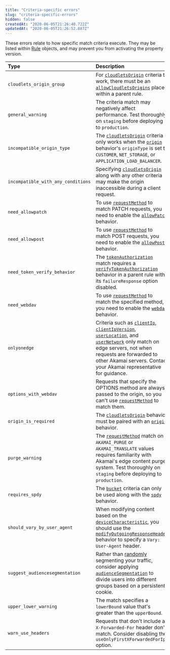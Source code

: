 ```yaml
---
title: "Criteria-specific errors"
slug: "criteria-specific-errors"
hidden: false
createdAt: "2020-06-05T21:26:40.722Z"
updatedAt: "2020-06-05T21:26:52.887Z"
---
```

These errors relate to how specific match criteria execute. They may
be listed within [Rule](#rule) objects, and may prevent you
from activating the property version.

| Type | Description |
| :--- | :--- |
| `cloudlets_origin_group` |  For [`cloudletsOrigin`]({{base.url}}/{{page.language}}/api/core_features/property_manager/vlatest.html#cloudletsorigin) criteria to work, there must be an [`allowCloudletsOrigins`]({{base.url}}/{{page.language}}/api/core_features/property_manager/vlatest.html#allowcloudletsorigins) placed within a parent rule. |
| `general_warning` |  The criteria match may negatively affect performance. Test thoroughly on `staging` before deploying to `production`. |
| `incompatible_origin_type` |  The [`cloudletsOrigin`]({{base.url}}/{{page.language}}/api/core_features/property_manager/vlatest.html#cloudletsorigin) criteria only works when the [`origin`]({{base.url}}/{{page.language}}/api/core_features/property_manager/vlatest.html#origin) behavior's `originType` is set to `CUSTOMER`, `NET_STORAGE`, or `APPLICATION_LOAD_BALANCER`. |
| `incompatible_with_any_conditions` |  Specifying [`cloudletsOrigin`]({{base.url}}/{{page.language}}/api/core_features/property_manager/vlatest.html#cloudletsorigin) along with any other criteria may make the origin inaccessible during a client request. |
| `need_allowpatch` |  To use [`requestMethod`]({{base.url}}/{{page.language}}/api/core_features/property_manager/vlatest.html#requestmethod) to match PATCH requests, you need to enable the [`allowPatch`]({{base.url}}/{{page.language}}/api/core_features/property_manager/vlatest.html#allowpatch) behavior. |
| `need_allowpost` |  To use [`requestMethod`]({{base.url}}/{{page.language}}/api/core_features/property_manager/vlatest.html#requestmethod) to match POST requests, you need to enable the [`allowPost`]({{base.url}}/{{page.language}}/api/core_features/property_manager/vlatest.html#allowpost) behavior. |
| `need_token_verify_behavior` |  The [`tokenAuthorization`]({{base.url}}/{{page.language}}/api/core_features/property_manager/vlatest.html#tokenauthorization) match requires a [`verifyTokenAuthorization`]({{base.url}}/{{page.language}}/api/core_features/property_manager/vlatest.html#verifytokenauthorization) behavior in a parent rule with its `failureResponse` option disabled.
| `need_webdav` |  To use [`requestMethod`]({{base.url}}/{{page.language}}/api/core_features/property_manager/vlatest.html#requestmethod) to match the specified method, you need to enable the [`webdav`]({{base.url}}/{{page.language}}/api/core_features/property_manager/vlatest.html#webdav) behavior. |
| `onlyonedge` |  Criteria such as [`clientIp`]({{base.url}}/{{page.language}}/api/core_features/property_manager/vlatest.html#clientip), [`clientIpVersion`]({{base.url}}/{{page.language}}/api/core_features/property_manager/vlatest.html#clientipversion), [`userLocation`]({{base.url}}/{{page.language}}/api/core_features/property_manager/vlatest.html#userlocation), and [`userNetwork`]({{base.url}}/{{page.language}}/api/core_features/property_manager/vlatest.html#usernetwork) only match on edge servers, not when requests are forwarded to other Akamai servers. Contact your Akamai representative for guidance. |
| `options_with_webdav` |  Requests that specify the OPTIONS method are always passed to the origin, so you can't use [`requestMethod`]({{base.url}}/{{page.language}}/api/core_features/property_manager/vlatest.html#requestmethod) to match them. |
| `origin_is_required` |  The [`cloudletsOrigin`]({{base.url}}/{{page.language}}/api/core_features/property_manager/vlatest.html#cloudletsorigin) behavior must be paired with an [`origin`]({{base.url}}/{{page.language}}/api/core_features/property_manager/vlatest.html#origin) behavior. |
| `purge_warning` |  The [`requestMethod`]({{base.url}}/{{page.language}}/api/core_features/property_manager/vlatest.html#requestmethod) match on `AKAMAI_PURGE` or `AKAMAI_TRANSLATE` values requires familiarity with Akamai's edge content purge system. Test thoroughly on `staging` before deploying to `production`. |
| `requires_spdy` |  The [`bucket`]({{base.url}}/{{page.language}}/api/core_features/property_manager/vlatest.html#bucket) criteria can only be used along with the [`spdy`]({{base.url}}/{{page.language}}/api/core_features/property_manager/vlatest.html#spdy) behavior. |
| `should_vary_by_user_agent` |  When modifying content based on the [`deviceCharacteristic`]({{base.url}}/{{page.language}}/api/core_features/property_manager/vlatest.html#devicecharacteristic), you should use the [`modifyOutgoingResponseHeader`]({{base.url}}/{{page.language}}/api/core_features/property_manager/vlatest.html#modifyoutgoingresponseheader) behavior to specify a `Vary: User-Agent` header. |
| `suggest_audiencesegmentation` |  Rather than [randomly]({{base.url}}/{{page.language}}/api/core_features/property_manager/vlatest.html#random) segmenting your traffic, consider applying [`audienceSegmentation`]({{base.url}}/{{page.language}}/api/core_features/property_manager/vlatest.html#audiencesegmentation) to divide users into different groups based on a persistent cookie. |
| `upper_lower_warning` |  The match specifies a `lowerBound` value that's greater than the `upperBound`. |
| `warn_use_headers` |  Requests that don't include an `X-Forwarded-For` header don't match. Consider disabling the `useOnlyFirstXForwardedForIp` option. |